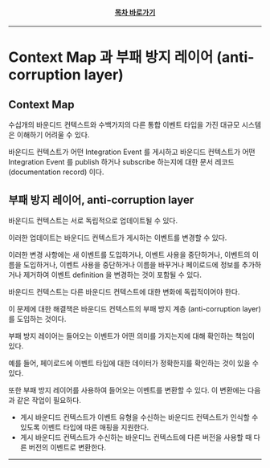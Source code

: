 <div align="center">

#### [목차 바로가기](https://github.com/dhslrl321/cqrs-journey-guide-korean/blob/master/Table%20of%20Contents.md)

</div>

---

# Context Map 과 부패 방지 레이어 (anti-corruption layer)

## Context Map

수십개의 바운디드 컨텍스트와 수백가지의 다른 통합 이벤트 타입을 가진 대규모 시스템은 이해하기 어려울 수 있다.

바운디드 컨텍스트가 어떤 Integration Event 를 게시하고 바운디드 컨텍스트가 어떤 Integration Event 를 publish 하거나 subscribe 하는지에 대한 문서 레코드 (documentation record) 이다.

## 부패 방지 레이어, anti-corruption layer

바운디드 컨텍스트는 서로 독립적으로 업데이트될 수 있다.

이러한 업데이트는 바운디드 컨텍스트가 게시하는 이벤트를 변경할 수 있다.

이러한 변경 사항에는 새 이벤트를 도입하거나, 이벤트 사용을 중단하거나, 이벤트의 이름을 도입하거나, 이벤트 사용을 중단하거나 이름을 바꾸거나 페이로드에 정보를 추가하거나 제거하여 이벤트 definition 을 변경하는 것이 포함될 수 있다.

바운디드 컨텍스트는 다른 바운디드 컨텍스트에 대한 변화에 독립적이어야 한다.

이 문제에 대한 해결책은 바운디드 컨텍스트의 부패 방지 계층 (anti-corruption layer) 를 도입하는 것이다.

부패 방지 레이어는 들어오는 이벤트가 어떤 의미를 가지는지에 대해 확인하는 책임이 있다.

예를 들어, 페이로드에 이벤트 타입에 대한 데이터가 정확한지를 확인하는 것이 있을 수 있다.

또한 부패 방지 레이어를 사용하여 들어오는 이벤트를 변환할 수 있다. 이 변환에는 다음과 같은 작업이 필요하다.

- 게시 바운디드 컨텍스트가 이벤트 유형을 수신하는 바운디드 컨텍스트가 인식할 수 있도록 이벤트 타입에 따른 매핑을 지원한다.
- 게시 바운디드 컨텍스트가 수신하는 바운디느 컨텍스트에 다른 버전을 사용할 때 다른 버전의 이벤트로 변환한다.

---
